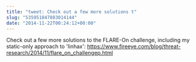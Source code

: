 ```yaml
---
title: "tweet: Check out a few more solutions t"
slug: "535951847883014144"
date: "2014-11-22T00:24:12+00:00"
---
```

Check out a few more solutions to the FLARE-On challenge, including my static-only approach to 'linhax':  https://www.fireeye.com/blog/threat-research/2014/11/flare_on_challengep.html